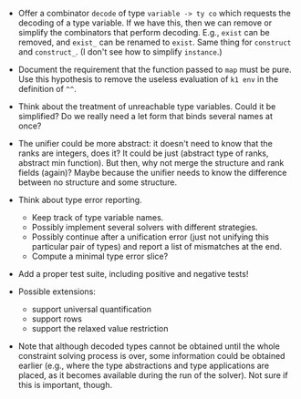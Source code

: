 * Offer a combinator `decode` of type `variable -> ty co` which requests
  the decoding of a type variable. If we have this, then we can remove
  or simplify the combinators that perform decoding. E.g., `exist` can
  be removed, and `exist_` can be renamed to `exist`. Same thing for
  `construct` and `construct_`. (I don't see how to simplify `instance`.)

* Document the requirement that the function passed to `map` must be pure.
  Use this hypothesis to remove the useless evaluation of `k1 env` in the
  definition of `^^`.

* Think about the treatment of unreachable type variables. Could it
  be simplified? Do we really need a let form that binds several names at once?

* The unifier could be more abstract: it doesn't need to know that the ranks
  are integers, does it? It could be just (abstract type of ranks, abstract
  min function). But then, why not merge the structure and rank fields
  (again)? Maybe because the unifier needs to know the difference between no
  structure and some structure.

* Think about type error reporting.
  - Keep track of type variable names.
  - Possibly implement several solvers with different strategies.
  - Possibly continue after a unification error (just not unifying this
    particular pair of types) and report a list of mismatches at the end.
  - Compute a minimal type error slice?

* Add a proper test suite, including positive and negative tests!

* Possible extensions:
  - support universal quantification
  - support rows
  - support the relaxed value restriction

* Note that although decoded types cannot be obtained until the whole constraint
  solving process is over, some information could be obtained earlier (e.g.,
  where the type abstractions and type applications are placed, as it becomes
  available during the run of the solver). Not sure if this is important, though.
